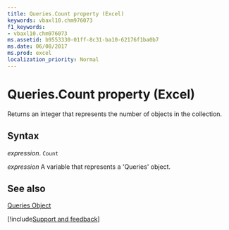 ```yaml
---
title: Queries.Count property (Excel)
keywords: vbaxl10.chm976073
f1_keywords:
- vbaxl10.chm976073
ms.assetid: b9553330-01ff-8c31-ba10-62176f1ba0b7
ms.date: 06/08/2017
ms.prod: excel
localization_priority: Normal
---
```



# Queries.Count property (Excel)

Returns an integer that represents the number of objects in the collection.


## Syntax

_expression_. `Count`

_expression_ A variable that represents a 'Queries' object.


## See also


[Queries Object](Excel.queries.md)

[!include[Support and feedback](~/includes/feedback-boilerplate.md)]